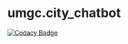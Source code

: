 # umgc.city_chatbot

[![Codacy Badge](https://app.codacy.com/project/badge/Grade/074e1640ffe04fd3b781b9feb7660de9)](https://www.codacy.com/manual/subhash-vallala/umgc.city_chatbot?utm_source=github.com&amp;utm_medium=referral&amp;utm_content=subhash-vallala/umgc.city_chatbot&amp;utm_campaign=Badge_Grade)
